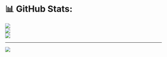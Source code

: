 # 📊 GitHub Stats:
![](https://github-readme-stats.vercel.app/api?username=BT-Matshazi&theme=dark&hide_border=false&include_all_commits=false&count_private=false)<br/>
![](https://github-readme-streak-stats.herokuapp.com/?user=BT-Matshazi&theme=dark&hide_border=false)<br/>
![](https://github-readme-stats.vercel.app/api/top-langs/?username=BT-Matshazi&theme=dark&hide_border=false&include_all_commits=false&count_private=false&layout=compact)

---
[![](https://visitcount.itsvg.in/api?id=BT-Matshazi&icon=0&color=0)](https://visitcount.itsvg.in)

<!-- Proudly created with GPRM ( https://gprm.itsvg.in ) -->
